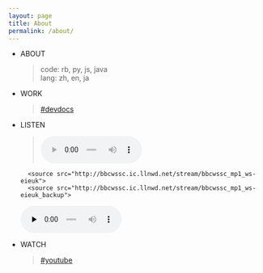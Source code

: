 ```yaml
---
layout: page
title: About
permalink: /about/
---
```


- ABOUT
  > code: rb, py, js, java  
    lang: zh, en, ja

- WORK
  > [#devdocs](https://devdocs.io/)

- LISTEN
  > <audio id="bbclive" controls style="width:200px;" preload="none">
  	    <source src="http://bbcwssc.ic.llnwd.net/stream/bbcwssc_mp1_ws-eieuk">
  	    <source src="http://bbcwssc.ic.llnwd.net/stream/bbcwssc_mp1_ws-eieuk_backup">
  	</audio>  
    <audio controls style="width:200px;" preload="none">
    	<source src="http://musicbird.leanstream.co/JCB068-MP3?args=tunein_02" type="audio/mpeg">
    </audio>
  

- WATCH
  > [#youtube](https://www.youtube.com/)

